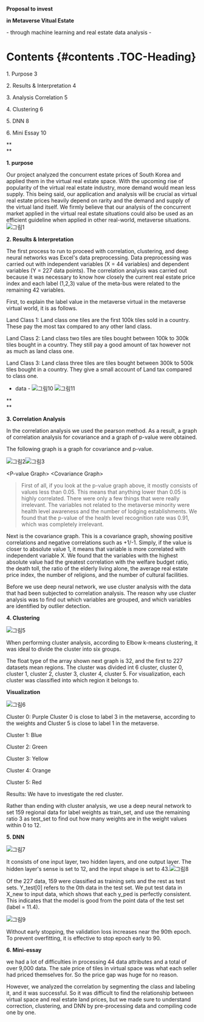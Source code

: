 **Proposal to invest**

**in Metaverse Vitual Estate**

\- through machine learning and real estate data analysis -

# **Contents** {#contents .TOC-Heading}

1\. Purpose 3

2\. Results & Interpretation 4

3\. Analysis Correlation 5

4\. Clustering 6

5\. DNN 8

6\. Mini Essay 10

**\
**

**1. purpose**

Our project analyzed the concurrent estate prices of South Korea and
applied them in the virtual real estate space. With the upcoming rise of
popularity of the virtual real estate industry, more demand would mean
less supply. This being said, our application and analysis will be
crucial as virtual real estate prices heavily depend on rarity and the
demand and supply of the virtual land itself. We firmly believe that our
analysis of the concurrent market applied in the virtual real estate
situations could also be used as an efficient guideline when applied in
other real-world, metaverse situations.
![그림1](https://user-images.githubusercontent.com/102775009/161194994-24e52382-44cc-4354-b47c-916b5720904f.png)

**2. Results & Interpretation**

The first process to run to proceed with correlation, clustering, and
deep neural networks was Excel\'s data preprocessing. Data preprocessing
was carried out with independent variables (X = 44 variables) and
dependent variables (Y = 227 data points). The correlation analysis was
carried out because it was necessary to know how closely the current
real estate price index and each label (1,2,3) value of the meta-bus
were related to the remaining 42 variables.

First, to explain the label value in the metaverse virtual in the
metaverse virtual world, it is as follows.

Land Class 1: Land class one tiles are the first 100k tiles sold in a
country. These pay the most tax compared to any other land class.

Land Class 2: Land class two tiles are tiles bought between 100k to 300k
tiles bought in a country. They still pay a good amount of tax however
not as much as land class one.

Land Class 3: Land class three tiles are tiles bought between 300k to
500k tiles bought in a country. They give a small account of Land tax
compared to class one.

- data -
![그림10](https://user-images.githubusercontent.com/102775009/161195147-bbec13fd-ad23-4de3-a72e-906b86f7a01f.png)
![그림11](https://user-images.githubusercontent.com/102775009/161195148-f5723ef1-215d-45ae-8002-d6ddfa7c998d.png)


**\
**

**3. Correlation Analysis**

In the correlation analysis we used the pearson method. As a result, a
graph of correlation analysis for covariance and a graph of p-value were
obtained.

The following graph is a graph for covariance and p-value.

![그림2](https://user-images.githubusercontent.com/102775009/161195562-93c7405f-1605-4245-be36-48ca2bd36103.png)![그림3](https://user-images.githubusercontent.com/102775009/161195126-cc353b67-c951-4758-a54c-15b45c9be612.png)

\<P-value Graph\>             \<Covariance Graph\>

> First of all, if you look at the p-value graph above, it mostly
> consists of values less than 0.05. This means that anything lower than
> 0.05 is highly correlated. There were only a few things that were
> really irrelevant. The variables not related to the metaverse minority
> were health level awareness and the number of lodging establishments.
> We found that the p-value of the health level recognition rate was
> 0.91, which was completely irrelevant.

Next is the covariance graph. This is a covariance graph, showing
positive correlations and negative correlations such as +1/-1. Simply,
if the value is closer to absolute value 1, it means that variable is
more correlated with independent variable X. We found that the variables
with the highest absolute value had the greatest correlation with the
welfare budget ratio, the death toll, the ratio of the elderly living
alone, the average real estate price index, the number of religions, and
the number of cultural facilities.

Before we use deep neural network, we use cluster analysis with the data
that had been subjected to correlation analysis. The reason why use
cluster analysis was to find out which variables are grouped, and which
variables are identified by outlier detection.

**4. Clustering**

![그림5](https://user-images.githubusercontent.com/102775009/161195176-29842211-6cb9-409a-8fd4-daa7113a0f7f.png)

When performing cluster analysis,
according to Elbow k-means clustering, it was ideal to divide the
cluster into six groups.

The float type of the array shown next graph is 32, and the first to 227
datasets mean regions. The cluster was divided int 6 cluster, cluster 0,
cluster 1, cluster 2, cluster 3, cluster 4, cluster 5. For
visualization, each cluster was classified into which region it belongs
to.

**Visualization**

![그림6](https://user-images.githubusercontent.com/102775009/161195191-43af43e9-9765-4c40-856f-3cee791c8139.png)

Cluster 0: Purple Cluster 0 is close to label 3 in the metaverse,
according to the weights and Cluster 5 is close to label 1 in the
metaverse.

Cluster 1: Blue

Cluster 2: Green

Cluster 3: Yellow

Cluster 4: Orange

Cluster 5: Red

Results: We have to investigate the red cluster.

Rather than ending with cluster analysis, we use a deep neural network
to set 159 regional data for label weights as train_set, and use the
remaining ratio 3 as test_set to find out how many weights are in the
weight values within 0 to 12.

**5. DNN**

![그림7](https://user-images.githubusercontent.com/102775009/161195198-a158cf0c-f089-429a-868f-1f3acb261dc4.png)

It consists of one input layer, two hidden layers, and one output layer.
The hidden layer\'s sense is set to 12, and the input shape is set to
43.![그림8](https://user-images.githubusercontent.com/102775009/161195214-fdd11369-0bf1-49d3-beb2-19cffd75f3d1.png)

Of the 227 data, 159 were classified as training sets and the rest as
test sets. Y_test\[0\] refers to the 0th data in the test set. We put
test data in X_new to input data, which shows that each y_ped is
perfectly consistent. This indicates that the model is good from the
point data of the test set (label = 11.4).

![그림9](https://user-images.githubusercontent.com/102775009/161195221-50830870-e705-4ff5-8332-3acd2c0fd387.png)

Without early stopping, the validation loss increases near the 90th
epoch. To prevent overfitting, it is effective to stop epoch early to
90.

**6. Mini-essay**

we had a lot of difficulties in processing 44 data attributes and a
total of over 9,000 data. The sale price of tiles in virtual space was
what each seller had priced themselves for. So the price gap was huge
for no reason.

However, we analyzed the correlation by segmenting the class and
labeling it, and it was successful. So it was difficult to find the
relationship between virtual space and real estate land prices, but we
made sure to understand correction, clustering, and DNN by
pre-processing data and compiling code one by one.
